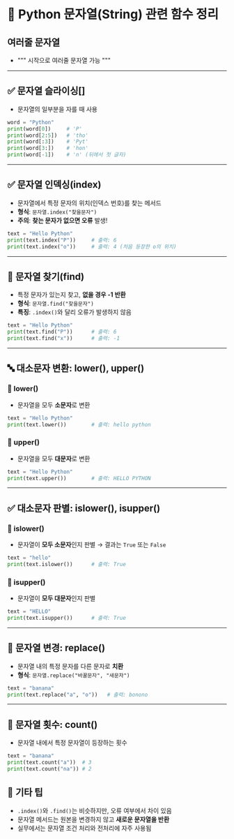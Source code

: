 
# 📘 Python 문자열(String) 관련 함수 정리

## 여러줄 문자열
- """ 시작으로 여러줄 문자열 가능 """

---

## ✅ 문자열 슬라이싱[]
- 문자열의 일부분을 자를 때 사용
```python
word = "Python"
print(word[0])     # 'P'
print(word[2:5])   # 'tho'
print(word[:3])    # 'Pyt'
print(word[3:])    # 'hon'
print(word[-1])    # 'n' (뒤에서 첫 글자)
```

---

## ✅ 문자열 인덱싱(index)
- 문자열에서 특정 문자의 위치(인덱스 번호)를 찾는 메서드
- **형식**: `문자열.index("찾을문자")`
- **주의**: **찾는 문자가 없으면 오류** 발생!

```python
text = "Hello Python"
print(text.index("P"))     # 출력: 6
print(text.index("o"))     # 출력: 4 (처음 등장한 o의 위치)
```

---

## 🔎 문자열 찾기(find)
- 특정 문자가 있는지 찾고, **없을 경우 -1 반환**
- **형식**: `문자열.find("찾을문자")`
- **특징**: `.index()`와 달리 오류가 발생하지 않음

```python
text = "Hello Python"
print(text.find("P"))      # 출력: 6
print(text.find("x"))      # 출력: -1
```

---

## 🔤 대소문자 변환: lower(), upper()

### 📍 lower()
- 문자열을 모두 **소문자**로 변환

```python
text = "Hello Python"
print(text.lower())        # 출력: hello python
```

### 📍 upper()
- 문자열을 모두 **대문자**로 변환

```python
text = "Hello Python"
print(text.upper())        # 출력: HELLO PYTHON
```

---

## ✅ 대소문자 판별: islower(), isupper()

### 📍 islower()
- 문자열이 **모두 소문자**인지 판별 → 결과는 `True` 또는 `False`

```python
text = "hello"
print(text.islower())      # 출력: True
```

### 📍 isupper()
- 문자열이 **모두 대문자**인지 판별

```python
text = "HELLO"
print(text.isupper())      # 출력: True
```

---

## 🔄 문자열 변경: replace()
- 문자열 내의 특정 문자를 다른 문자로 **치환**
- **형식**: `문자열.replace("바꿀문자", "새문자")`

```python
text = "banana"
print(text.replace("a", "o"))   # 출력: bonono
```

---

## 🔄 문자열 횟수: count()
- 문자열 내에서 특정 문자열이 등장하는 횟수

```python
text = "banana"
print(text.count("a"))  # 3
print(text.count("na")) # 2
```

## 🧠 기타 팁
- `.index()`와 `.find()`는 비슷하지만, 오류 여부에서 차이 있음
- 문자열 메서드는 원본을 변경하지 않고 **새로운 문자열을 반환**
- 실무에서는 문자열 조건 처리와 전처리에 자주 사용됨
